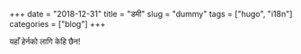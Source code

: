 +++
date = "2018-12-31"
title = "डमी"
slug = "dummy"
tags = ["hugo", "i18n"]
categories = ["blog"]
+++

यहाँ हेर्नको लागि केहि छैन!
